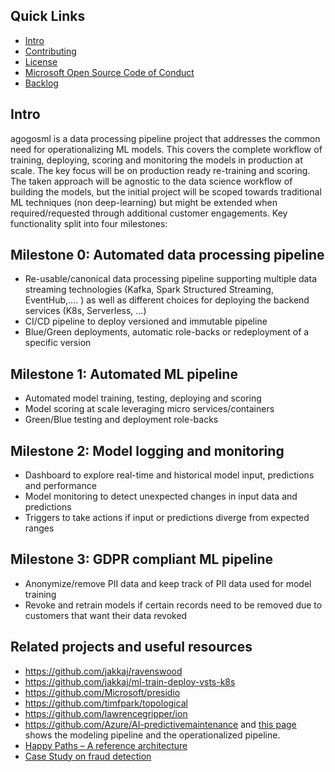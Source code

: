 

## Quick Links

- [Intro](#Intro)
- [Contributing](./CONTRIBUTING.md)
- [License](./LICENSE)
- [Microsoft Open Source Code of Conduct](https://opensource.microsoft.com/codeofconduct/)
- [Backlog](https://waffle.io/Microsoft/agogosml)
  
## Intro
agogosml is a data processing pipeline project that addresses the common need for operationalizing ML models. This covers the complete workflow of training, deploying, scoring and monitoring the models in production at scale. The key focus will be on production ready re-training and scoring. The taken approach will be agnostic to the data science workflow of building the models, but the initial project will be scoped towards traditional ML techniques (non deep-learning) but might be extended when required/requested through additional customer engagements.
Key functionality split into four milestones:

## Milestone 0: Automated data processing pipeline
-	Re-usable/canonical data processing pipeline supporting multiple data streaming technologies (Kafka, Spark Structured Streaming, EventHub,…. ) as well as different choices for deploying the backend services (K8s, Serverless, …)
-	CI/CD pipeline to deploy versioned and immutable pipeline 
-	Blue/Green deployments, automatic role-backs or redeployment of a specific version

## Milestone 1: Automated ML pipeline
-	Automated model training, testing, deploying and scoring 
-	Model scoring at scale leveraging micro services/containers
-	Green/Blue testing and deployment role-backs

## Milestone 2: Model logging and monitoring
-	Dashboard to explore real-time and historical model input, predictions and performance 
-	Model monitoring to detect unexpected changes in input data and predictions
-	Triggers to take actions if input or predictions diverge from expected ranges

## Milestone 3: GDPR compliant ML pipeline
-	Anonymize/remove PII data and keep track of PII data used for model training
-	Revoke and retrain models if certain records need to be removed due to customers that want their data revoked 

## Related projects and useful resources
- https://github.com/jakkaj/ravenswood
- https://github.com/jakkaj/ml-train-deploy-vsts-k8s
- https://github.com/Microsoft/presidio
- https://github.com/timfpark/topological 
- https://github.com/lawrencegripper/ion 
- https://github.com/Azure/AI-predictivemaintenance and [this page](https://na01.safelinks.protection.outlook.com/?url=https%3A%2F%2Fgithub.com%2FAzure%2FAI-PredictiveMaintenance%2Ftree%2Fmaster%2Fdocs&data=02%7C01%7C%7C0bc38fbfbe0e45b9364e08d60ecfc936%7C72f988bf86f141af91ab2d7cd011db47%7C1%7C0%7C636712682921627767&sdata=CXvxvfzl%2FnoLlIZV7p7LBQTyzJdrL8rvwYlDxB5CsQE%3D&reserved=0) shows the modeling pipeline and the operationalized pipeline.
- [Happy Paths – A reference architecture](https://microsoft.sharepoint.com/teams/CECRMSP/Shared%20with%20Microsoft/Forms/AllItems.aspx?slrid=0c878a9e%2Da0d2%2D0000%2Db062%2Dfea03d1c2137&RootFolder=%2Fteams%2FCECRMSP%2FShared%20with%20Microsoft%2FAI%20CAT%20Materials%2FCustom%20AI%20Reference%20Architectures&FolderCTID=0x012000CC11EAFABCEF3D40B8E0D96CF1BA4810)
- [Case Study on fraud detection](https://azure.microsoft.com/en-us/blog/two-seconds-to-take-a-bite-out-of-mobile-bank-fraud-with-artificial-intelligence/)
